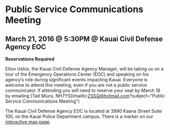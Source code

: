 # Public Service Communications Meeting

## March 21, 2016 @ 5:30PM @ **Kauai Civil Defense Agency EOC**

**Reservations Required**

Elton Ushio, the Kauai Civil Defense Agency Manager, will be taking us
on a tour of the Emergency Operations Center (EOC) and speaking on his
agency’s role during significant events impacting Kauai.  Everyone is
welcome to attend this meeting, even if you are not a public service
communicator.  If attending you will need to reserve your seat by
March 18 by emailing
[Tad Miura, NH7YS](mailto:ZSSQ@hotmail.com?subject="Public Service
Communications Meeting")

The Kauai Civil Defense Agency EOC is located at 3990 Kaana Street
Suite 100, on the Kauai Police Department campus. There is a marker on
our <a href="{{relative to 'map.html'}}">interactive map page</a>.
